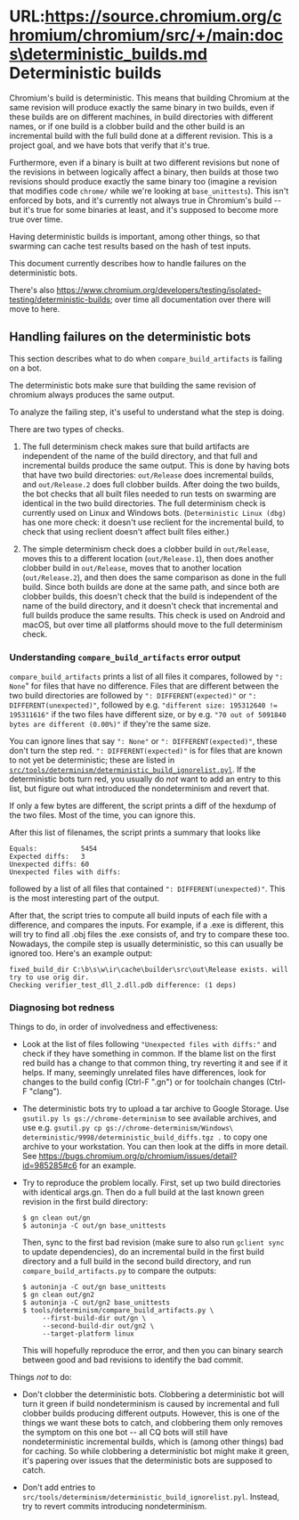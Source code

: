URL:https://source.chromium.org/chromium/chromium/src/+/main:docs\deterministic_builds.md
Deterministic builds
====================

Chromium's build is deterministic. This means that building Chromium at the
same revision will produce exactly the same binary in two builds, even if
these builds are on different machines, in build directories with different
names, or if one build is a clobber build and the other build is an incremental
build with the full build done at a different revision. This is a project goal,
and we have bots that verify that it's true.

Furthermore, even if a binary is built at two different revisions but none of
the revisions in between logically affect a binary, then builds at those two
revisions should produce exactly the same binary too (imagine a revision that
modifies code `chrome/` while we're looking at `base_unittests`). This isn't
enforced by bots, and it's currently not always true in Chromium's build -- but
it's true for some binaries at least, and it's supposed to become more true
over time.

Having deterministic builds is important, among other things, so that swarming
can cache test results based on the hash of test inputs.

This document currently describes how to handle failures on the deterministic
bots.

There's also
https://www.chromium.org/developers/testing/isolated-testing/deterministic-builds;
over time all documentation over there will move to here.

Handling failures on the deterministic bots
-------------------------------------------

This section describes what to do when `compare_build_artifacts` is failing on
a bot.

The deterministic bots make sure that building the same revision of chromium
always produces the same output.

To analyze the failing step, it's useful to understand what the step is doing.

There are two types of checks.

1. The full determinism check makes sure that build artifacts are independent
   of the name of the build directory, and that full and incremental builds
   produce the same output. This is done by having bots that have two build
   directories: `out/Release` does incremental builds, and `out/Release.2`
   does full clobber builds. After doing the two builds, the bot checks
   that all built files needed to run tests on swarming are identical in the
   two build directories. The full determinism check is currently used on
   Linux and Windows bots. (`Deterministic Linux (dbg)` has one more check:
   it doesn't use reclient for the incremental build, to check that using
   reclient doesn't affect built files either.)

2. The simple determinism check does a clobber build in `out/Release`, moves
   this to a different location (`out/Release.1`), then does another clobber
   build in `out/Release`, moves that to another location (`out/Release.2`),
   and then does the same comparison as done in the full build. Since both
   builds are done at the same path, and since both are clobber builds,
   this doesn't check that the build is independent of the name of the build
   directory, and it doesn't check that incremental and full builds produce
   the same results. This check is used on Android and macOS, but over time
   all platforms should move to the full determinism check.

### Understanding `compare_build_artifacts` error output

`compare_build_artifacts` prints a list of all files it compares, followed by
`": None`" for files that have no difference. Files that are different between
the two build directories are followed by `": DIFFERENT(expected)"` or
`": DIFFERENT(unexpected)"`, followed by e.g. `"different size: 195312640 !=
195311616"` if the two files have different size, or by e.g. `"70 out of
5091840 bytes are different (0.00%)"` if they're the same size.

You can ignore lines that say `": None"` or `": DIFFERENT(expected)"`, these
don't turn the step red. `": DIFFERENT(expected)"` is for files that are known
to not yet be deterministic; these are listed in
[`src/tools/determinism/deterministic_build_ignorelist.pyl`][1].  If the
deterministic bots turn red, you usually do *not* want to add an entry to this
list, but figure out what introduced the nondeterminism and revert that.

[1]: https://chromium.googlesource.com/chromium/src/+/HEAD/tools/determinism/deterministic_build_ignorelist.pyl

If only a few bytes are different, the script prints a diff of the hexdump
of the two files. Most of the time, you can ignore this.

After this list of filenames, the script prints a summary that looks like

```
Equals:           5454
Expected diffs:   3
Unexpected diffs: 60
Unexpected files with diffs:
```

followed by a list of all files that contained `": DIFFERENT(unexpected)"`.
This is the most interesting part of the output.

After that, the script tries to compute all build inputs of each file with
a difference, and compares the inputs. For example, if a .exe is different,
this will try to find all .obj files the .exe consists of, and try to compare
these too. Nowadays, the compile step is usually deterministic, so this can
usually be ignored too. Here's an example output:

```
fixed_build_dir C:\b\s\w\ir\cache\builder\src\out\Release exists. will try to use orig dir.
Checking verifier_test_dll_2.dll.pdb difference: (1 deps)
```

### Diagnosing bot redness

Things to do, in order of involvedness and effectiveness:

- Look at the list of files following `"Unexpected files with diffs:"` and check
  if they have something in common. If the blame list on the first red build
  has a change to that common thing, try reverting it and see if it helps.
  If many, seemingly unrelated files have differences, look for changes to
  the build config (Ctrl-F ".gn") or for toolchain changes (Ctrl-F "clang").

- The deterministic bots try to upload a tar archive to Google Storage.
  Use `gsutil.py ls gs://chrome-determinism` to see available archives,
  and use e.g. `gsutil.py cp gs://chrome-determinism/Windows\
  deterministic/9998/deterministic_build_diffs.tgz .` to copy one archive to
  your workstation. You can then look at the diffs in more detail. See
  https://bugs.chromium.org/p/chromium/issues/detail?id=985285#c6 for an
  example.

- Try to reproduce the problem locally. First, set up two build directories
  with identical args.gn. Then do a full build at the last known green revision
  in the first build directory:

    ```
    $ gn clean out/gn
    $ autoninja -C out/gn base_unittests
    ```

  Then, sync to the first bad revision (make sure to also run `gclient sync`
  to update dependencies), do an incremental build in the
  first build directory and a full build in the second build directory, and
  run `compare_build_artifacts.py` to compare the outputs:

    ```
    $ autoninja -C out/gn base_unittests
    $ gn clean out/gn2
    $ autoninja -C out/gn2 base_unittests
    $ tools/determinism/compare_build_artifacts.py \
         --first-build-dir out/gn \
         --second-build-dir out/gn2 \
         --target-platform linux
    ```

  This will hopefully reproduce the error, and then you can binary search
  between good and bad revisions to identify the bad commit.


Things *not* to do:

- Don't clobber the deterministic bots. Clobbering a deterministic bot will
  turn it green if build nondeterminism is caused by incremental and full
  clobber builds producing different outputs. However, this is one of the
  things we want these bots to catch, and clobbering them only removes the
  symptom on this one bot -- all CQ bots will still have nondeterministic
  incremental builds, which is (among other things) bad for caching. So while
  clobbering a deterministic bot might make it green, it's papering over issues
  that the deterministic bots are supposed to catch.

- Don't add entries to `src/tools/determinism/deterministic_build_ignorelist.pyl`.
  Instead, try to revert commits introducing nondeterminism.
